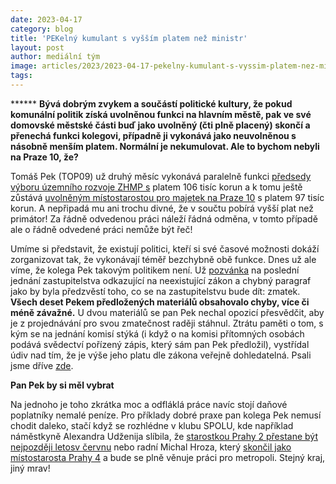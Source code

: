 ```yaml
---
date: 2023-04-17
category: blog
title: 'PEKelný kumulant s vyšším platem než ministr'
layout: post
author: mediální tým
image: articles/2023/2023-04-17-pekelny-kumulant-s-vyssim-platem-nez-ministr.png
tags:
---
```


****** **Bývá dobrým zvykem a součástí politické kultury, že pokud komunální politik získá uvolněnou funkci na hlavním městě, pak ve své domovské městské části buď jako uvolněný (čti plně placený) skončí a přenechá funkci kolegovi, případně ji vykonává jako neuvolněnou s násobně menším platem. Normální je nekumulovat. Ale to bychom nebyli na Praze 10, že?**

Tomáš Pek (TOP09) už druhý měsíc vykonává paralelně funkci  [předsedy výboru územního rozvoje ZHMP s](https://www.praha.eu/jnp/cz/o_meste/primator_a_volene_organy/zastupitelstvo/vybory_zastupitelstva/index.html?committeeId=37329)  platem 106 tisíc korun a k tomu ještě zůstává [uvolněným místostarostou pro majetek na Praze 10](https://praha10.cz/vedeni-a-sprava-mc/rada-mc)  s platem 97 tisíc korun. A nepřipadá mu ani trochu divné, že v součtu pobírá vyšší plat než primátor! Za řádně odvedenou práci náleží řádná odměna, v tomto případě ale o řádně odvedené práci nemůže být řeč!

Umíme si představit, že existují politici, kteří si své časové možnosti dokáží zorganizovat tak, že vykonávají téměř bezchybně obě funkce. Dnes už ale víme, že kolega Pek takovým politikem není. Už  [pozvánka](https://pirati10.cz/wp-content/uploads/2023/04/pozvanka_3_ZMC_3_4_2023.pdf)  na poslední jednání zastupitelstva odkazující na neexistující zákon a chybný paragraf jako by byla předzvěstí toho, co se na zastupitelstvu bude dít: zmatek.  **Všech deset Pekem předložených materiálů obsahovalo chyby, více či méně závažné.**  U dvou materiálů se pan Pek nechal opozicí přesvědčit, aby je z projednávání pro svou zmatečnost raději stáhnul. Ztrátu paměti o tom, s kým se na jednání komisí stýká (i když o na komisi přítomných osobách podává svědectví pořízený zápis, který sám pan Pek předložil), vystřídal údiv nad tím, že je výše jeho platu dle zákona veřejně dohledatelná. Psali jsme dříve  [zde](https://pirati10.cz/zastupitelstvo-to-odporuje-zdravemu-rozumu/).

**Pan Pek by si měl vybrat**

Na jednoho je toho zkrátka moc a odfláklá práce navíc stojí daňové poplatníky nemalé peníze. Pro příklady dobré praxe pan kolega Pek nemusí chodit daleko, stačí když se rozhlédne v klubu SPOLU, kde například náměstkyně Alexandra Udženija slíbila, že  [starostkou Prahy 2 přestane být nejpozději letosv červnu](https://www.novinky.cz/clanek/domaci-udzenija-prestane-byt-starostkou-prahy-2-nejpozdeji-v-cervnu-40424956)  nebo radní Michal Hroza, který  [skončil jako místostarosta Prahy 4](https://www.blesk.cz/clanek/regiony-praha-praha-zpravy/738926/radni-hlavniho-mesta-a-mistostarosta-prahy-4-najednou-michal-hroza-top-09-si-ponecha-jen-jednu-funkci.html)  a bude se plně věnuje práci pro metropoli. Stejný kraj, jiný mrav!
